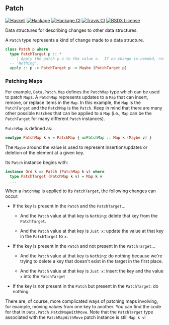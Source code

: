 ## Patch

[![Haskell](https://img.shields.io/badge/language-Haskell-orange.svg)](https://haskell.org) [![Hackage](https://img.shields.io/hackage/v/patch.svg)](https://hackage.haskell.org/package/patch) [![Hackage CI](https://matrix.hackage.haskell.org/api/v2/packages/patch/badge)](https://matrix.hackage.haskell.org/#/package/patch) [![Travis CI](https://api.travis-ci.org/reflex-frp/patch.svg?branch=develop)](https://travis-ci.org/reflex-frp/patch) [![BSD3 License](https://img.shields.io/badge/license-BSD3-blue.svg)](https://github.com/reflex-frp/patch/LICENSE)

Data structures for describing changes to other data structures.

A `Patch` type represents a kind of change made to a data structure.

```haskell
class Patch p where
  type PatchTarget p :: *
  -- | Apply the patch p a to the value a.  If no change is needed, return
  -- 'Nothing'.
  apply :: p -> PatchTarget p -> Maybe (PatchTarget p)
```

### Patching Maps
For example, `Data.Patch.Map` defines the `PatchMap` type which can be used to patch `Map`s. A `PatchMap` represents updates to a `Map` that can insert, remove, or replace items in the `Map`. In this example, the `Map` is the `PatchTarget` and the `PatchMap` is the `Patch`. Keep in mind that there are many other possible `Patch`es that can be applied to a `Map` (i.e., `Map` can be the `PatchTarget` for many different `Patch` instances).

`PatchMap` is defined as:

```haskell
newtype PatchMap k v = PatchMap { unPatchMap :: Map k (Maybe v) }
```

The `Maybe` around the value is used to represent insertion/updates or deletion of the element at a given key.

Its `Patch` instance begins with:

```haskell
instance Ord k => Patch (PatchMap k v) where
  type PatchTarget (PatchMap k v) = Map k v
  ...
```

When a `PatchMap` is applied to its `PatchTarget`, the following changes can occur:

- If the key is present in the `Patch` and the `PatchTarget`...

  - And the `Patch` value at that key is `Nothing`: delete that key from the `PatchTarget`.

  - And the `Patch` value at that key is `Just x`: update the value at that key in the `PatchTarget` to `x`.

- If the key is present in the `Patch` and not present in the `PatchTarget`...

  - And the `Patch` value at that key is `Nothing`: do nothing because we're trying to delete a key that doesn't exist in the target in the first place.

  - And the `Patch` value at that key is `Just x`: insert the key and the value `x` into the `PatchTarget`

- If the key is *not* present in the `Patch` but present in the `PatchTarget`: do nothing.

There are, of course, more complicated ways of patching maps involving, for example, moving values from one key to another. You can find the code for that in `Data.Patch.PatchMapWithMove`. Note that the `PatchTarget` type associated with the `PatchMapWithMove` patch instance is still `Map k v`!
